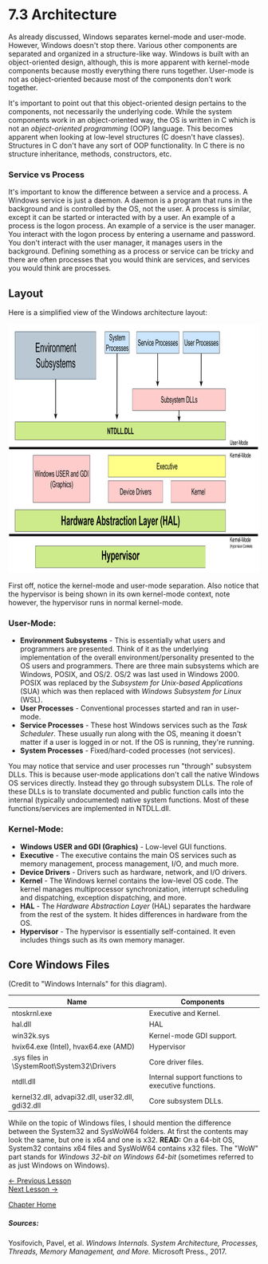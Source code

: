 # 7.3 Architecture
As already discussed, Windows separates kernel-mode and user-mode. However, Windows doesn't stop there. Various other components are separated and organized in a structure-like way. Windows is built with an object-oriented design, although, this is more apparent with  kernel-mode components because mostly everything there runs together. User-mode is not as object-oriented because most of the components don't work together.

It's important to point out that this object-oriented design pertains to the components, not necessarily the underlying code. While the system components work in an object-oriented way, the OS is written in C which is not an *object-oriented programming* (OOP) language. This becomes apparent when looking at low-level structures (C doesn't have classes). Structures in C don't have any sort of OOP functionality. In C there is no structure inheritance, methods, constructors, etc.

### Service vs Process
It's important to know the difference between a service and a process. A Windows service is just a daemon. A daemon is a program that runs in the background and is controlled by the OS, not the user. A process is similar, except it can be started or interacted with by a user. An example of a process is the logon process. An example of a service is the user manager. You interact with the logon process by entering a username and password. You don't interact with the user manager, it manages users in the background. Defining something as a process or service can be tricky and there are often processes that you would think are services, and services you would think are processes.

## Layout
Here is a simplified view of the Windows architecture layout:  

<p align="center">
  <img height="500" img src="[ignore]/WinArch.png">
</p>

First off, notice the kernel-mode and user-mode separation. Also notice that the hypervisor is being shown in its own kernel-mode context, note however, the hypervisor runs in normal kernel-mode.

### User-Mode:
* **Environment Subsystems** - This is essentially what users and programmers are presented. Think of it as the underlying implementation of the overall environment/personality presented to the OS users and programmers. There are three main subsystems which are Windows, POSIX, and OS/2. OS/2 was last used in Windows 2000. POSIX was replaced by the *Subsystem for Unix-based Applications* (SUA) which was then replaced with *Windows Subsystem for Linux* (WSL).
* **User Processes** - Conventional processes started and ran in user-mode.
* **Service Processes** - These host Windows services such as the *Task Scheduler*. These usually run along with the OS, meaning it doesn't matter if a user is logged in or not. If the OS is running, they're running.
* **System Processes** - Fixed/hard-coded processes (not services).

You may notice that service and user processes run "through" subsystem DLLs. This is because user-mode applications don't call the native Windows OS services directly. Instead they go through subsystem DLLs. The role of these DLLs is to translate documented and public function calls into the internal (typically undocumented) native system functions. Most of these functions/services are implemented in NTDLL.dll.

### Kernel-Mode:
* **Windows USER and GDI (Graphics)** - Low-level GUI functions.
* **Executive** - The executive contains the main OS services such as memory management, process management, I/O, and much more.
* **Device Drivers** - Drivers such as hardware, network, and I/O drivers.
* **Kernel** - The Windows kernel contains the low-level OS code. The kernel manages multiprocessor synchronization, interrupt scheduling and dispatching, exception dispatching, and more.
* **HAL** - The *Hardware Abstraction Layer* (HAL) separates the hardware from the rest of the system. It hides differences in hardware from the OS.
* **Hypervisor** - The hypervisor is essentially self-contained. It even includes things such as its own memory manager.

## Core Windows Files
(Credit to "Windows Internals" for this diagram).

Name|Components
---|---
ntoskrnl.exe|Executive and Kernel.
hal.dll|HAL
win32k.sys|Kernel-mode GDI support.
hvix64.exe (Intel), hvax64.exe (AMD)|Hypervisor
.sys files in \SystemRoot\System32\Drivers|Core driver files.
ntdll.dll|Internal support functions to executive functions.
kernel32.dll, advapi32.dll, user32.dll, gdi32.dll|Core subsystem DLLs.

While on the topic of Windows files, I should mention the difference between the System32 and SysWoW64 folders. At first the contents may look the same, but one is x64 and one is x32. **READ:** On a 64-bit OS, System32 contains x64 files and SysWoW64 contains x32 files. The "WoW" part stands for *Windows 32-bit on Windows 64-bit* (sometimes referred to as just Windows on Windows).

[<- Previous Lesson](7.2%20Privileges.md)  
[Next Lesson ->](7.3%20Architecture.md)  

[Chapter Home](7.0%20Windows.md) 

##### Sources:
Yosifovich, Pavel, et al. *Windows Internals. System Architecture, Processes, Threads, Memory Management, and More.* Microsoft Press., 2017.